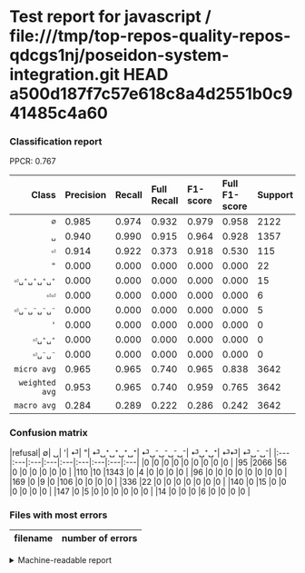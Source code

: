 # Test report for javascript / file:///tmp/top-repos-quality-repos-qdcgs1nj/poseidon-system-integration.git HEAD a500d187f7c57e618c8a4d2551b0c941485c4a60

### Classification report

PPCR: 0.767

| Class | Precision | Recall | Full Recall | F1-score | Full F1-score | Support | Full Support | PPCR |
|------:|:----------|:-------|:------------|:---------|:---------|:--------|:-------------|:-----|
| `∅` | 0.985| 0.974| 0.932| 0.979| 0.958| 2122| 2217| 0.957 |
| `␣` | 0.940| 0.990| 0.915| 0.964| 0.928| 1357| 1467| 0.925 |
| `⏎` | 0.914| 0.922| 0.373| 0.918| 0.530| 115| 284| 0.405 |
| `"` | 0.000| 0.000| 0.000| 0.000| 0.000| 22| 358| 0.061 |
| `⏎␣⁺␣⁺␣⁺␣⁺` | 0.000| 0.000| 0.000| 0.000| 0.000| 15| 155| 0.097 |
| `⏎⏎` | 0.000| 0.000| 0.000| 0.000| 0.000| 6| 20| 0.300 |
| `⏎␣⁻␣⁻␣⁻␣⁻` | 0.000| 0.000| 0.000| 0.000| 0.000| 5| 152| 0.033 |
| `'` | 0.000| 0.000| 0.000| 0.000| 0.000| 0| 96| 0.000 |
| `⏎␣⁺␣⁺` | 0.000| 0.000| 0.000| 0.000| 0.000| 0| 0| 0.000 |
| `⏎␣⁻␣⁻` | 0.000| 0.000| 0.000| 0.000| 0.000| 0| 0| 0.000 |
| `micro avg` | 0.965| 0.965| 0.740| 0.965| 0.838| 3642| 4749| 0.767 |
| `weighted avg` | 0.953| 0.965| 0.740| 0.959| 0.765| 3642| 4749| 0.767 |
| `macro avg` | 0.284| 0.289| 0.222| 0.286| 0.242| 3642| 4749| 0.767 |

### Confusion matrix

|refusal|  ∅| ␣| '| ⏎| "| ⏎␣⁺␣⁺␣⁺␣⁺| ⏎␣⁻␣⁻␣⁻␣⁻| ⏎␣⁺␣⁺| ⏎⏎| ⏎␣⁻␣⁻| 
|:---|:---|:---|:---|:---|:---|:---|:---|:---|
|0 |0 |0 |0 |0 |0 |0 |0 |0 |
|95 |2066 |56 |0 |0 |0 |0 |0 |0 |
|110 |10 |1343 |0 |4 |0 |0 |0 |0 |
|96 |0 |0 |0 |0 |0 |0 |0 |0 |
|169 |0 |9 |0 |106 |0 |0 |0 |0 |
|336 |22 |0 |0 |0 |0 |0 |0 |0 |
|140 |0 |15 |0 |0 |0 |0 |0 |0 |
|147 |0 |5 |0 |0 |0 |0 |0 |0 |
|14 |0 |0 |0 |6 |0 |0 |0 |0 |

### Files with most errors

| filename | number of errors|
|:----:|:-----|

<details>
    <summary>Machine-readable report</summary>
```json
{
  "cl_report": {"\"": {"f1-score": 0.0, "precision": 0.0, "recall": 0.0, "support": 22}, "\u0027": {"f1-score": 0.0, "precision": 0.0, "recall": 0.0, "support": 0}, "macro avg": {"f1-score": 0.2861348260878582, "precision": 0.2839016672380138, "recall": 0.28850320570477234, "support": 3642}, "micro avg": {"f1-score": 0.9651290499725426, "precision": 0.9651290499725426, "recall": 0.9651290499725426, "support": 3642}, "weighted avg": {"f1-score": 0.9588283436389369, "precision": 0.9530330407621301, "recall": 0.9651290499725426, "support": 3642}, "\u2205": {"f1-score": 0.9791469194312796, "precision": 0.9847473784556721, "recall": 0.9736098020735156, "support": 2122}, "\u23ce": {"f1-score": 0.9177489177489179, "precision": 0.9137931034482759, "recall": 0.9217391304347826, "support": 115}, "\u23ce\u23ce": {"f1-score": 0.0, "precision": 0.0, "recall": 0.0, "support": 6}, "\u23ce\u2423\u207a\u2423\u207a": {"f1-score": 0.0, "precision": 0.0, "recall": 0.0, "support": 0}, "\u23ce\u2423\u207a\u2423\u207a\u2423\u207a\u2423\u207a": {"f1-score": 0.0, "precision": 0.0, "recall": 0.0, "support": 15}, "\u23ce\u2423\u207b\u2423\u207b": {"f1-score": 0.0, "precision": 0.0, "recall": 0.0, "support": 0}, "\u23ce\u2423\u207b\u2423\u207b\u2423\u207b\u2423\u207b": {"f1-score": 0.0, "precision": 0.0, "recall": 0.0, "support": 5}, "\u2423": {"f1-score": 0.9644524236983842, "precision": 0.9404761904761905, "recall": 0.9896831245394252, "support": 1357}},
  "cl_report_full": {"\"": {"f1-score": 0.0, "precision": 0.0, "recall": 0.0, "support": 358}, "\u0027": {"f1-score": 0.0, "precision": 0.0, "recall": 0.0, "support": 96}, "macro avg": {"f1-score": 0.24153963660524697, "precision": 0.2839016672380138, "recall": 0.22206031339464732, "support": 4749}, "micro avg": {"f1-score": 0.8378024073411988, "precision": 0.9651290499725426, "recall": 0.7401558222783744, "support": 4749}, "weighted avg": {"f1-score": 0.7653377176792026, "precision": 0.8048811856904835, "recall": 0.7401558222783744, "support": 4749}, "\u2205": {"f1-score": 0.9575898030127462, "precision": 0.9847473784556721, "recall": 0.9318899413622012, "support": 2217}, "\u23ce": {"f1-score": 0.53, "precision": 0.9137931034482759, "recall": 0.3732394366197183, "support": 284}, "\u23ce\u23ce": {"f1-score": 0.0, "precision": 0.0, "recall": 0.0, "support": 20}, "\u23ce\u2423\u207a\u2423\u207a": {"f1-score": 0.0, "precision": 0.0, "recall": 0.0, "support": 0}, "\u23ce\u2423\u207a\u2423\u207a\u2423\u207a\u2423\u207a": {"f1-score": 0.0, "precision": 0.0, "recall": 0.0, "support": 155}, "\u23ce\u2423\u207b\u2423\u207b": {"f1-score": 0.0, "precision": 0.0, "recall": 0.0, "support": 0}, "\u23ce\u2423\u207b\u2423\u207b\u2423\u207b\u2423\u207b": {"f1-score": 0.0, "precision": 0.0, "recall": 0.0, "support": 152}, "\u2423": {"f1-score": 0.9278065630397236, "precision": 0.9404761904761905, "recall": 0.9154737559645535, "support": 1467}},
  "ppcr": 0.7668982943777637
}
```
</details>
